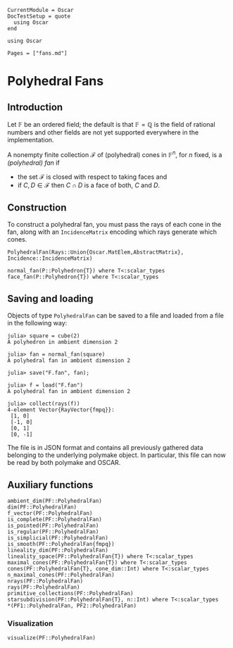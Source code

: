 ```@meta
CurrentModule = Oscar
DocTestSetup = quote
  using Oscar
end
```

```@setup oscar
using Oscar
```

```@contents
Pages = ["fans.md"]
```

# Polyhedral Fans

## Introduction

Let $\mathbb{F}$ be an ordered field; the default is that
$\mathbb{F}=\mathbb{Q}$ is the field of rational numbers and other fields are
not yet supported everywhere in the implementation.

A nonempty finite collection $\mathcal{F}$ of (polyhedral) cones in
$\mathbb{F}^n$, for $n$ fixed, is a *(polyhedral) fan* if

- the set $\mathcal{F}$ is closed with respect to taking faces and
- if $C,D\in\mathcal{F}$ then $C\cap D$ is a face of both, $C$ and $D$.

## Construction

To construct a polyhedral fan, you must pass the rays of each cone in the fan,
along with an `IncidenceMatrix` encoding which rays generate which cones.

```@docs
PolyhedralFan(Rays::Union{Oscar.MatElem,AbstractMatrix}, Incidence::IncidenceMatrix)
```

```@docs
normal_fan(P::Polyhedron{T}) where T<:scalar_types
face_fan(P::Polyhedron{T}) where T<:scalar_types
```

## Saving and loading

Objects of type `PolyhedralFan` can be saved to a file and loaded from a file
in the following way:
```jldoctest
julia> square = cube(2)
A polyhedron in ambient dimension 2

julia> fan = normal_fan(square)
A polyhedral fan in ambient dimension 2

julia> save("F.fan", fan);

julia> f = load("F.fan")
A polyhedral fan in ambient dimension 2

julia> collect(rays(f))
4-element Vector{RayVector{fmpq}}:
 [1, 0]
 [-1, 0]
 [0, 1]
 [0, -1]

```
The file is in JSON format and contains all previously gathered data belonging
to the underlying polymake object. In particular, this file can now be read by
both polymake and OSCAR.

## Auxiliary functions
```@docs
ambient_dim(PF::PolyhedralFan)
dim(PF::PolyhedralFan)
f_vector(PF::PolyhedralFan)
is_complete(PF::PolyhedralFan)
is_pointed(PF::PolyhedralFan)
is_regular(PF::PolyhedralFan)
is_simplicial(PF::PolyhedralFan)
is_smooth(PF::PolyhedralFan{fmpq})
lineality_dim(PF::PolyhedralFan)
lineality_space(PF::PolyhedralFan{T}) where T<:scalar_types
maximal_cones(PF::PolyhedralFan{T}) where T<:scalar_types
cones(PF::PolyhedralFan{T}, cone_dim::Int) where T<:scalar_types
n_maximal_cones(PF::PolyhedralFan)
nrays(PF::PolyhedralFan)
rays(PF::PolyhedralFan)
primitive_collections(PF::PolyhedralFan)
starsubdivision(PF::PolyhedralFan{T}, n::Int) where T<:scalar_types
*(PF1::PolyhedralFan, PF2::PolyhedralFan)
```

### Visualization
```@docs
visualize(PF::PolyhedralFan)
```
